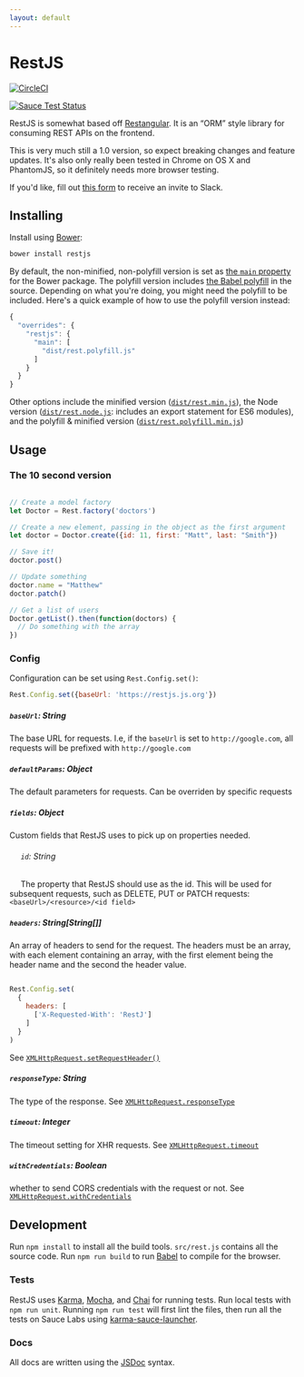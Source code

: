 ```yaml
---
layout: default
---
```


# RestJS

[![CircleCI](https://circleci.com/gh/daviesgeek/restjs/tree/master.svg?style=svg)](https://circleci.com/gh/daviesgeek/restjs/tree/master)

[![Sauce Test Status](https://saucelabs.com/browser-matrix/restjs.svg)](https://saucelabs.com/u/restjs)


RestJS is somewhat based off [Restangular](https://github.com/mgonto/restangular). It is an “ORM” style library for consuming REST APIs on the frontend.

This is very much still a 1.0 version, so expect breaking changes and feature updates. It's also only really been tested in Chrome on OS X and PhantomJS, so it definitely needs more browser testing.

If you'd like, fill out [this form](http://goo.gl/forms/K3noZAe0MX1j8OjT2) to receive an invite to Slack.

## Installing

Install using [Bower](http://bower.io):

```js
bower install restjs
```

By default, the non-minified, non-polyfill version is set as [the `main` property](https://github.com/bower/spec/blob/master/json.md#main) for the Bower package. The polyfill version includes [the Babel polyfill](https://babeljs.io/docs/usage/polyfill/) in the source. Depending on what you're doing, you might need the polyfill to be included. Here's a quick example of how to use the polyfill version instead:

```js
{
  "overrides": {
    "restjs": {
      "main": [
        "dist/rest.polyfill.js"
      ]
    }
  }
}
```

Other options include the minified version ([`dist/rest.min.js`](https://github.com/daviesgeek/restjs/blob/master/dist/rest.min.js)), the Node version ([`dist/rest.node.js`](https://github.com/daviesgeek/restjs/blob/master/dist/rest.min.js): includes an export statement for ES6 modules), and the polyfill & minified version ([`dist/rest.polyfill.min.js`](https://github.com/daviesgeek/restjs/blob/master/dist/rest.polyfill.min.js))

## Usage

### The 10 second version

```js

// Create a model factory
let Doctor = Rest.factory('doctors')

// Create a new element, passing in the object as the first argument
let doctor = Doctor.create({id: 11, first: "Matt", last: "Smith"})

// Save it!
doctor.post()

// Update something
doctor.name = "Matthew"
doctor.patch()

// Get a list of users
Doctor.getList().then(function(doctors) {
  // Do something with the array
})
```

### Config

Configuration can be set using `Rest.Config.set()`:

```js
Rest.Config.set({baseUrl: 'https://restjs.js.org'})
```
##### `baseUrl`: String
The base URL for requests. I.e, if the `baseUrl` is set to `http://google.com`, all requests will be prefixed with `http://google.com`

##### `defaultParams`: Object
The default parameters for requests. Can be overriden by specific requests

##### `fields`: Object
Custom fields that RestJS uses to pick up on properties needed.

###### &nbsp;&nbsp;&nbsp;&nbsp; `id`: String
&nbsp;&nbsp;&nbsp;&nbsp; The property that RestJS should use as the id. This will be used for subsequent requests, such as DELETE, PUT or PATCH requests: `<baseUrl>/<resource>/<id field>`

##### `headers`: String[String[]]
An array of headers to send for the request. The headers must be an array, with each element containing an array, with the first element being the header name and the second the header value.

```js

Rest.Config.set(
  {
    headers: [
      ['X-Requested-With': 'RestJ']
    ]
  }
)

```

See [`XMLHttpRequest.setRequestHeader()`](https://developer.mozilla.org/en-US/docs/Web/API/XMLHttpRequest/setRequestHeader)

##### `responseType`: String
The type of the response. See [`XMLHttpRequest.responseType`](https://developer.mozilla.org/en-US/docs/Web/API/XMLHttpRequest/responseType)

##### `timeout`: Integer
The timeout setting for XHR requests. See [`XMLHttpRequest.timeout`](https://developer.mozilla.org/en-US/docs/Web/API/XMLHttpRequest/timeout)

##### `withCredentials`: Boolean
whether to send CORS credentials with the request or not. See [`XMLHttpRequest.withCredentials`](https://developer.mozilla.org/en-US/docs/Web/API/XMLHttpRequest/withCredentials)

## Development

Run `npm install` to install all the build tools. `src/rest.js` contains all the source code. Run `npm run build` to run [Babel](https://babeljs.io/) to compile for the browser.

### Tests

RestJS uses [Karma](https://karma-runner.github.io), [Mocha](https://mochajs.org/), and [Chai](http://chaijs.com/) for running tests.
Run local tests with `npm run unit`. Running `npm run test` will first lint the files, then run all the tests on Sauce Labs using [karma-sauce-launcher](https://github.com/karma-runner/karma-sauce-launcher).

### Docs

All docs are written using the [JSDoc](http://usejsdoc.org/) syntax.